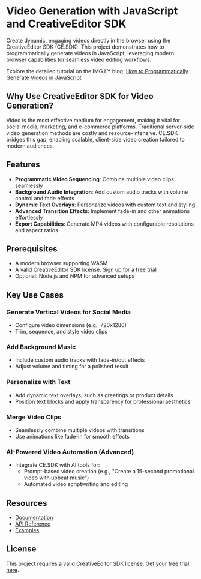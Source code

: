 # Video Generation with JavaScript and CreativeEditor SDK

Create dynamic, engaging videos directly in the browser using the CreativeEditor SDK (CE.SDK). This project demonstrates how to programmatically generate videos in JavaScript, leveraging modern browser capabilities for seamless video editing workflows.

Explore the detailed tutorial on the IMG.LY blog: [How to Programmatically Generate Videos in JavaScript](https://img.ly/blog/how-to-video-generation-with-javascript/)

## Why Use CreativeEditor SDK for Video Generation?

Video is the most effective medium for engagement, making it vital for social media, marketing, and e-commerce platforms. Traditional server-side video generation methods are costly and resource-intensive. CE.SDK bridges this gap, enabling scalable, client-side video creation tailored to modern audiences.

## Features

- **Programmatic Video Sequencing**: Combine multiple video clips seamlessly
- **Background Audio Integration**: Add custom audio tracks with volume control and fade effects
- **Dynamic Text Overlays**: Personalize videos with custom text and styling
- **Advanced Transition Effects**: Implement fade-in and other animations effortlessly
- **Export Capabilities**: Generate MP4 videos with configurable resolutions and aspect ratios

## Prerequisites

- A modern browser supporting WASM
- A valid CreativeEditor SDK license. [Sign up for a free trial](https://img.ly/forms/free-trial)
- Optional: Node.js and NPM for advanced setups

## Key Use Cases

### Generate Vertical Videos for Social Media
- Configure video dimensions (e.g., 720x1280)
- Trim, sequence, and style video clips

### Add Background Music
- Include custom audio tracks with fade-in/out effects
- Adjust volume and timing for a polished result

### Personalize with Text
- Add dynamic text overlays, such as greetings or product details
- Position text blocks and apply transparency for professional aesthetics

### Merge Video Clips
- Seamlessly combine multiple videos with transitions
- Use animations like fade-in for smooth effects

### AI-Powered Video Automation (Advanced)
- Integrate CE.SDK with AI tools for:
  - Prompt-based video creation (e.g., "Create a 15-second promotional video with upbeat music")
  - Automated video scriptwriting and editing

## Resources
- [Documentation](https://img.ly/docs/cesdk/)
- [API Reference](https://img.ly/docs/cesdk/engine/api/)
- [Examples](https://img.ly/showcases/cesdk)

## License
This project requires a valid CreativeEditor SDK license. [Get your free trial here](https://img.ly/forms/free-trial).
